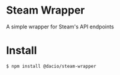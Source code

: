 # Steam Wrapper

A simple wrapper for Steam's API endpoints

# Install

```sh
$ npm install @dacio/steam-wrapper
```
